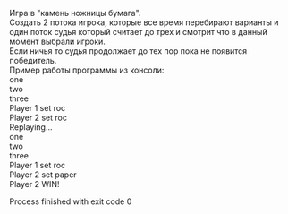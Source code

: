 Игра в "камень ножницы бумага".  
Создать 2 потока игрока, которые все время перебирают варианты и один поток судья который считает до трех и смотрит что в данный момент выбрали игроки.  
Если ничья то судья продолжает до тех пор пока не появится победитель.  
Пример работы программы из консоли:  
one  
two  
three  
Player 1 set roc  
Player 2 set roc  
Replaying...  
one  
two  
three  
Player 1 set roc  
Player 2 set paper  
Player 2 WIN!  

Process finished with exit code 0  
